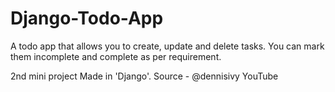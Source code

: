 # Django-Todo-App
A todo app that allows you to create, update and delete tasks. You can mark them incomplete and complete as per requirement.


2nd mini project Made in 'Django'. 
Source - @dennisivy YouTube
